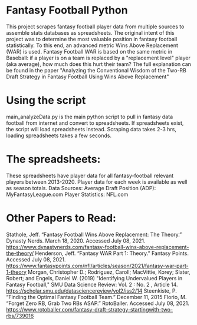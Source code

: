 # Fantasy Football Python
This project scrapes fantasy football player data from multiple sources to assemble stats databases as spreadsheets.
The original intent of this project was to determine the most valuable position in fantasy football statistically. To this end, an advanced metric Wins Above Replacement (WAR) is used. Fantasy Football WAR is based on the same metric in Baseball: if a player is on a team is replaced by a "replacement level" player (aka average), how much does this hurt their team? The full explanation can be found in the paper "Analyzing the Conventional Wisdom of the Two-RB Draft Strategy in Fantasy Football Using Wins Above Replacement"

# Using the script
main_analyzeData.py is the main python script to pull in fantasy data football from internet and convert to spreadsheets. 
If spreadsheets exist, the script will load spreadsheets instead. Scraping data takes 2-3 hrs, loading spreadsheets takes a few seconds.

# The spreadsheets:
These spreadsheets have player data for all fantasy-football relevant players between 2013-2020.
Player data for each week is available as well as season totals.
Data Sources:
  Average Draft Position (ADP): MyFantasyLeague.com
  Player Statistics: NFL.com
  
# Other Papers to Read:
  Stathole, Jeff. “Fantasy Football Wins Above Replacement: The Theory.” Dynasty Nerds. March 18, 2020. Accessed July 08, 2021.
https://www.dynastynerds.com/fantasy-football-wins-above-replacement-the-theory/
  Henderson, Jeff. “Fantasy WAR Part 1: Theory.” Fantasy Points. Accessed July 08, 2021.
https://www.fantasypoints.com/nfl/articles/season/2021/fantasy-war-part-1-theory
  Morgan, Christopher D.; Rodriguez, Caroll; MacVittie, Korey; Slater, Robert; and Engels, Daniel W. (2019) "Identifying Undervalued Players in
Fantasy Football," SMU Data Science Review: Vol. 2 : No. 2 , Article 14. https://scholar.smu.edu/datasciencereview/vol2/iss2/14
  Steenkiste, P. “Finding the Optimal Fantasy Football Team.” December 11, 2015
  Florio, M. “Forget Zero RB, Grab Two RBs ASAP.” RotoBaller. Accessed July 08, 2021. https://www.rotoballer.com/fantasy-draft-strategy-startingwith-two-rbs/739016



